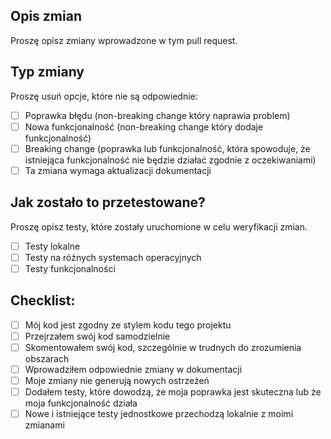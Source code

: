 ## Opis zmian

Proszę opisz zmiany wprowadzone w tym pull request.

## Typ zmiany

Proszę usuń opcje, które nie są odpowiednie:

- [ ] Poprawka błędu (non-breaking change który naprawia problem)
- [ ] Nowa funkcjonalność (non-breaking change który dodaje funkcjonalność)
- [ ] Breaking change (poprawka lub funkcjonalność, która spowoduje, że istniejąca funkcjonalność nie będzie działać zgodnie z oczekiwaniami)
- [ ] Ta zmiana wymaga aktualizacji dokumentacji

## Jak zostało to przetestowane?

Proszę opisz testy, które zostały uruchomione w celu weryfikacji zmian.

- [ ] Testy lokalne
- [ ] Testy na różnych systemach operacyjnych
- [ ] Testy funkcjonalności

## Checklist:

- [ ] Mój kod jest zgodny ze stylem kodu tego projektu
- [ ] Przejrzałem swój kod samodzielnie
- [ ] Skomentowałem swój kod, szczególnie w trudnych do zrozumienia obszarach
- [ ] Wprowadziłem odpowiednie zmiany w dokumentacji
- [ ] Moje zmiany nie generują nowych ostrzeżeń
- [ ] Dodałem testy, które dowodzą, że moja poprawka jest skuteczna lub że moja funkcjonalność działa
- [ ] Nowe i istniejące testy jednostkowe przechodzą lokalnie z moimi zmianami
